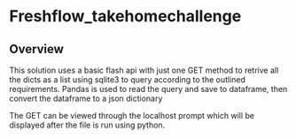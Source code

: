 # Freshflow_takehomechallenge

## Overview
This solution uses a basic flash api with just one GET method to retrive all the dicts as a list using sqlite3 to query according to the outlined requirements.
Pandas is used to read the query and save to dataframe, then convert the dataframe to a json dictionary

The GET can be viewed through the localhost prompt which will be displayed after the file is run using python.
